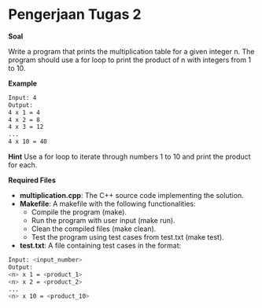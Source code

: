# Pengerjaan Tugas 2

**Soal**

Write a program that prints the multiplication table for a given integer n. The
program should use a for loop to print the product of n with integers from 1 to
10.

**Example**

```bash
Input: 4
Output:
4 x 1 = 4
4 x 2 = 8
4 x 3 = 12
...
4 x 10 = 40
```

**Hint** Use a for loop to iterate through numbers 1 to 10 and print the product
for each.

**Required Files**

- **multiplication.cpp**: The C++ source code implementing the solution.
- **Makefile**: A makefile with the following functionalities:
    - Compile the program (make).
    - Run the program with user input (make run).
    - Clean the compiled files (make clean).
    - Test the program using test cases from test.txt (make test).
- **test.txt**: A file containing test cases in the format:
```bash
Input: <input_number>
Output:
<n> x 1 = <product_1>
<n> x 2 = <product_2>
... 
<n> x 10 = <product_10>
```